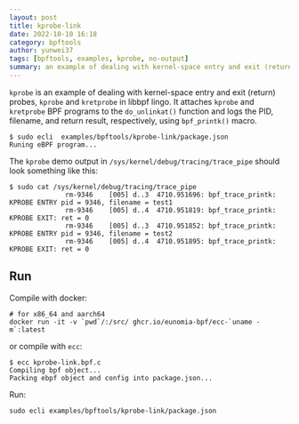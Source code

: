 ```yaml
---
layout: post
title: kprobe-link
date: 2022-10-10 16:18
category: bpftools
author: yunwei37
tags: [bpftools, examples, kprobe, no-output]
summary: an example of dealing with kernel-space entry and exit (return) probes, `kprobe` and `kretprobe` in libbpf lingo
---
```



`kprobe` is an example of dealing with kernel-space entry and exit (return)
probes, `kprobe` and `kretprobe` in libbpf lingo. It attaches `kprobe` and
`kretprobe` BPF programs to the `do_unlinkat()` function and logs the PID,
filename, and return result, respectively, using `bpf_printk()` macro.

```console
$ sudo ecli  examples/bpftools/kprobe-link/package.json
Runing eBPF program...
```

The `kprobe` demo output in `/sys/kernel/debug/tracing/trace_pipe` should look
something like this:

```shell
$ sudo cat /sys/kernel/debug/tracing/trace_pipe
              rm-9346    [005] d..3  4710.951696: bpf_trace_printk: KPROBE ENTRY pid = 9346, filename = test1
              rm-9346    [005] d..4  4710.951819: bpf_trace_printk: KPROBE EXIT: ret = 0
              rm-9346    [005] d..3  4710.951852: bpf_trace_printk: KPROBE ENTRY pid = 9346, filename = test2
              rm-9346    [005] d..4  4710.951895: bpf_trace_printk: KPROBE EXIT: ret = 0
```

## Run

 

Compile with docker:

```console
# for x86_64 and aarch64
docker run -it -v `pwd`/:/src/ ghcr.io/eunomia-bpf/ecc-`uname -m`:latest
```

or compile with `ecc`:

```console
$ ecc kprobe-link.bpf.c
Compiling bpf object...
Packing ebpf object and config into package.json...
```

Run:

```console
sudo ecli examples/bpftools/kprobe-link/package.json
```